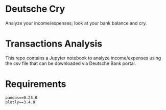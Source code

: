 # Deutsche Cry
Analyze your income/expenses; look at your bank balance and cry.

# Transactions Analysis
This repo contains a Jupyter notebook to analyze income/expenses using the csv file that can be downloaded via Deutsche Bank portal.

# Requirements
```
pandas==0.23.0
plotly==3.4.0
```
